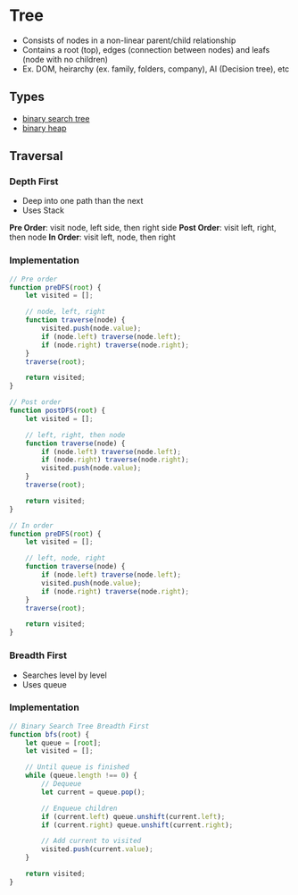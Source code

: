 # Tree
- Consists of nodes in a non-linear parent/child relationship
- Contains a root (top), edges (connection between nodes) and leafs (node with no children)
- Ex. DOM, heirarchy (ex. family, folders, company), AI (Decision tree), etc


## Types
- [binary search tree](binary-search-tree.md)
- [binary heap](binary-heap.md)


## Traversal
### Depth First
- Deep into one path than the next
- Uses Stack

**Pre Order**: visit node, left side, then right side
**Post Order**: visit left, right, then node
**In Order**: visit left, node, then right

### Implementation
``` js
// Pre order
function preDFS(root) {
	let visited = [];

	// node, left, right
	function traverse(node) {
		visited.push(node.value);
		if (node.left) traverse(node.left);
		if (node.right) traverse(node.right);
	}
	traverse(root);

	return visited;
}

// Post order
function postDFS(root) {
	let visited = [];

	// left, right, then node
	function traverse(node) {
		if (node.left) traverse(node.left);
		if (node.right) traverse(node.right);
		visited.push(node.value);
	}
	traverse(root);

	return visited;
}

// In order
function preDFS(root) {
	let visited = [];

	// left, node, right
	function traverse(node) {
		if (node.left) traverse(node.left);
		visited.push(node.value);
		if (node.right) traverse(node.right);
	}
	traverse(root);

	return visited;
}
```


### Breadth First
- Searches level by level
- Uses queue


### Implementation
``` js
// Binary Search Tree Breadth First
function bfs(root) {
	let queue = [root];
	let visited = [];

	// Until queue is finished
	while (queue.length !== 0) {
		// Dequeue
		let current = queue.pop();

		// Enqueue children
		if (current.left) queue.unshift(current.left);
		if (current.right) queue.unshift(current.right);

		// Add current to visited
		visited.push(current.value);
	}

	return visited;
}
```

